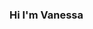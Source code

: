 ### Hi I'm Vanessa

<!--


I'm a backend software engineer.  

As a  software engineer,  I enjoy using my creativity, managerial skills and  zest for making things that help people in some way.

- I'm currently building something cool
- I'm currently learning about containers and ML
- How to reach me: cannarron@gmail.com
-->
